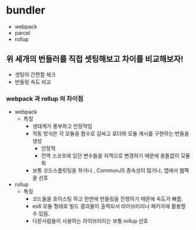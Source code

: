 # bundler
  * webpack
  * parcel
  * rollup

## 위 세개의 번들러를 직접 셋팅해보고 차이를 비교해보자!
  * 셋팅의 간편함 체크
  * 번들링 속도 비교

### webpack 과 rollup 의 차이점
 * webpack
   * 특징
     * 생태계가 풍부하고 안정적임
     * 작동 방식은 각 모듈을 함수로 감싸고 로더와 모듈 캐시를 구현하는 번들을 생성
       * 안정적
       * 전역 스코프에 있던 변수들을 지역으로 변경하기 때문에 충돌없이 모듈화
     * 보통 코드스플릿팅을 하거나 , CommonJS 종속성이 많거나, 앱에서 웹팩을 선호
 * rollup
   * 특징
     * 코드들을 호이스팅 하고 한번에 번들링을 진행하기 때문에 속도가 빠름.
     * es6 모듈 형태로 빌드 결과물이 출력되서 라이브러리나 패키지에 활용할 수 있음.
     * 다른사람들이 사용하는 라이브러리는 보통 rollup 선호

